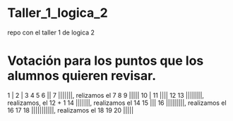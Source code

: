 # Taller_1_logica_2
 repo con el taller 1 de logica 2

# Votación para los puntos que los alumnos quieren revisar.

1   |
2   |
3
4
5
6   ||
7   |||||||, relizamos el 7
8
9   |||||
10  |
11  ||||
12
13  ||||||||, realizamos, el 12 + 1
14  |||||||, realizamos el 14
15  |||
16  |||||||||, realizamos el 16
17
18  |||||||||||, realizamos el 18
19
20  |||||
